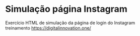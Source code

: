 # Simulação página Instagram
Exercício HTML de simulação da página de login do Instagram<br />
treinamento https://digitalinnovation.one/
